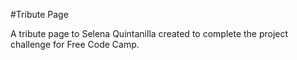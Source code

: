 #Tribute Page

A tribute page to Selena Quintanilla created to complete the project challenge for Free Code Camp.
